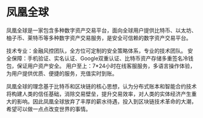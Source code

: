 # 

# 凤凰全球

凤凰全球是一家包含多种数字资产交易平台，面向全球用户提供比特币、以太坊、柚子币、莱特币等多种数字资产交易服务，是安全可信赖的数字资产交易平台。

技术专业：金融风控团队，全方位可定制的安全策略体系，专业的技术团队。
安全保障：手机验证、实名认证、Google双重认证、比特币资产存储多重签名冷钱包，保证用户资产安全。
用户至上：7*24小时在线客服服务，多语言操作体验，为用户提供优质、便捷的服务，充值实时到账。

凤凰全球的理念基于比特币和区块链的核心思想，认为分布式账本和智能合约技术将构建人类的信任基础，消除交易壁垒，提升交易效率，对人类的实体经济产生重大的影响。因此凤凰全球放弃了丰厚的薪水待遇，投入到区块链技术革命的大潮，希望可以做一点点改变世界的事情。

